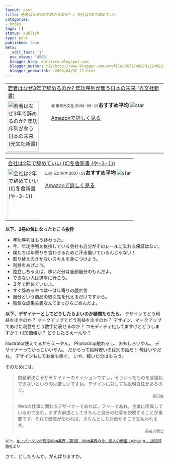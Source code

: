 ```yaml
---
layout: post
title: 若者はなぜ3年で辞めるのか? / 会社は2年で辞めていい
categories:
- books
tags: []
status: publish
type: post
published: true
meta:
  _edit_last: '1'
  pvc_views: '4596'
  blogger_blog: warikiru.blogspot.com
  blogger_author: t32khttp://www.blogger.com/profile/06797489791220082722noreply@blogger.com
  blogger_permalink: /2008/04/32_21.html
---
```

<table border="0" cellpadding="5">
<tbody>
<tr>
<td colspan="2"><a href="http://www.amazon.co.jp/exec/obidos/ASIN/4334033709/warikiru-22/ref=nosim/" target="_blank">若者はなぜ3年で辞めるのか? 年功序列が奪う日本の未来 (光文社新書)</a></td>
</tr>
<tr>
<td valign="top"><a href="http://www.amazon.co.jp/exec/obidos/ASIN/4334033709/warikiru-22/ref=nosim/" target="_blank"><img class="fig" src="http://ecx.images-amazon.com/images/I/311SDR3RC7L._SL160_.jpg" alt="若者はなぜ3年で辞めるのか? 年功序列が奪う日本の未来 (光文社新書)" width="98" height="160" border="0" /></a></td>
<td valign="top"><span style="font-size: 85%;"><span style="font-size: 85%;">城 繁幸光文社 2006-09-15</span></span><strong>おすすめ平均 </strong><img src="http://g-images.amazon.com/images/G/01/detail/stars-4-0.gif" alt="star" />

<a href="http://www.amazon.co.jp/exec/obidos/ASIN/4334033709/warikiru-22/ref=nosim/" target="_blank">Amazonで詳しく見る</a></td>
</tr>
</tbody>
</table>
<table border="0" cellpadding="5">
<tbody>
<tr>
<td colspan="2"><a href="http://www.amazon.co.jp/exec/obidos/ASIN/4344980662/warikiru-22/ref=nosim/" target="_blank">会社は2年で辞めていい (幻冬舎新書 (や-3-1))</a></td>
</tr>
<tr>
<td valign="top"><a href="http://www.amazon.co.jp/exec/obidos/ASIN/4344980662/warikiru-22/ref=nosim/" target="_blank"><img class="fig" src="http://ecx.images-amazon.com/images/I/31kM2GO5YmL._SL160_.jpg" alt="会社は2年で辞めていい (幻冬舎新書 (や-3-1))" width="103" height="160" border="0" /></a></td>
<td valign="top"><span style="font-size: 85%;"><span style="font-size: 85%;">山崎 元幻冬舎 2007-11</span></span><strong>おすすめ平均 </strong><img src="http://g-images.amazon.com/images/G/01/detail/stars-4-0.gif" alt="star" />

<a href="http://www.amazon.co.jp/exec/obidos/ASIN/4344980662/warikiru-22/ref=nosim/" target="_blank">Amazonで詳しく見る</a></td>
</tr>
</tbody>
</table>
<strong>以下、2冊の気になったところ抜粋</strong>
<ul>
	<li>年功序列はもう終わった。</li>
	<li>今、年功序列を維持している会社も自分がそのレールに乗れる保証はない。</li>
	<li>僕たちは年寄りを食わせるために汗水働いているんじゃない！</li>
	<li>取り替えのきかないスキルを身につけよう。</li>
	<li>利益をあげよう。</li>
	<li>独立しちゃえば、稼いだ分は全部自分のもんだよ。</li>
	<li>できない人は選挙に行こう。</li>
	<li>２年で辞めていいよ。</li>
	<li>すぐ辞めるやつは〜は年寄りの戯れ言</li>
	<li>自分という商品の取引先を代えるだけですから。</li>
	<li>陰気な成果主義なんてまっぴらごめんだよ。</li>
</ul>
<strong>以下、デザイナーとしてどうしたらよいのか疑問たらたら。
</strong>
デザインでどう利益を出すのか？
マークアップでどう利益を出すのか？
デザイン、マークアップであげた利益をどう数字に表せるのか？
コモディティ化してますけどどうしますか？
付加価値か？
どうしたらえーんや？

Illustrator使えてるからえーやん。
Photoshop触れるし、おもしろいやん。
デザイナーってかっこいいやん。
だからって給料安いのは別の話だ！
俺はいやだね。
デザインもしてお金も稼ぐ。
いや、稼いだ分はもらう。

そのためには、
<blockquote>問題解決こそがデザイナーのミッションですし，そういったものを言語化できないというのは厳しいですね。デザインに対しても説明責任があるので。
<div style="text-align: right;"><span style="font-size: 85%;">森田雄</span></div></blockquote>
<blockquote>Webの仕事に関わるデザイナーであれば，フリーであれ，企業に所属しているのであれ，まず大前提としてきちんと自分の仕事を説明することが重要です。それで価値が伝われば，きちんとした対価がそこで支払われます。
<div style="text-align: right;"><span style="font-size: 85%;">長谷川敦士</span></div></blockquote>
<span style="font-size: 85%;">以上、<a href="http://gihyo.jp/design/serial/01/key-person/0001">キーパーソンが見るWeb業界：第1回　Web業界の今，個人の価値｜gihyo.jp … 技術評論社</a>より</span>

さて、どしたもんか。がんばりますか。
